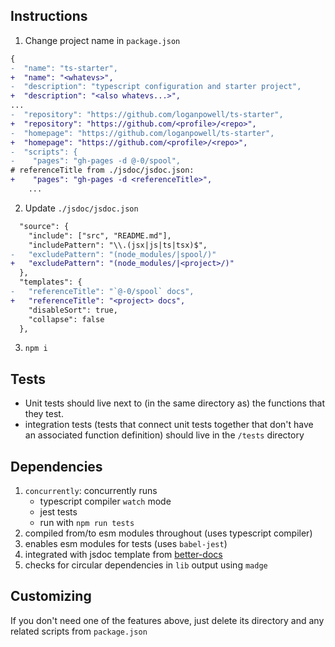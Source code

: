 ## Instructions

1. Change project name in `package.json`

```diff
{
-  "name": "ts-starter",
+  "name": "<whatevs>",
-  "description": "typescript configuration and starter project",
+  "description": "<also whatevs...>",
...
-  "repository": "https://github.com/loganpowell/ts-starter",
+  "repository": "https://github.com/<profile>/<repo>",
-  "homepage": "https://github.com/loganpowell/ts-starter",
+  "homepage": "https://github.com/<profile>/<repo>",
-  "scripts": {
-    "pages": "gh-pages -d @-0/spool",
# referenceTitle from ./jsdoc/jsdoc.json:
+    "pages": "gh-pages -d <referenceTitle>",
    ...
```

2. Update `./jsdoc/jsdoc.json`

```diff
  "source": {
    "include": ["src", "README.md"],
    "includePattern": "\\.(jsx|js|ts|tsx)$",
-   "excludePattern": "(node_modules/|spool/)"
+   "excludePattern": "(node_modules/|<project>/)"
  },
  "templates": {
-   "referenceTitle": "`@-0/spool` docs",
+   "referenceTitle": "<project> docs",
    "disableSort": true,
    "collapse": false
  },
```

3. `npm i`


## Tests

- Unit tests should live next to (in the same directory as)
  the functions that they test.
- integration tests (tests that connect unit tests together
  that don't have an associated function definition) should
  live in the `/tests` directory


## Dependencies

01. `concurrently`: concurrently runs 
    - typescript compiler `watch` mode
    - jest tests
    - run with `npm run tests`
02. compiled from/to esm modules throughout (uses typescript
    compiler)
03. enables esm modules for tests (uses `babel-jest`)
04. integrated with jsdoc template from [better-docs]
05. checks for circular dependencies in `lib` output using `madge`


## Customizing

If you don't need one of the features above, just delete its
directory and any related scripts from `package.json`


[better-docs]: https://github.com/SoftwareBrothers/better-docs